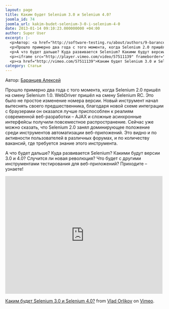 ```yaml
---
layout: page
title: Каким будет Selenium 3.0 и Selenium 4.0?
joomla_id: 74
joomla_url: kakim-budet-selenium-3-0-i-selenium-4-0
date: 2013-01-14 09:10:23.000000000 +04:00
author: Super User
excerpt: |-
  <p>Автор: <a href="http://software-testing.ru/about/authors/9-barancev" target="_blank">Баранцев Алексей</a></p>
  <p>Прошло примерно два года с того момента, когда Selenium 2.0 пришёл на смену Selenium 1.0. WebDriver пришёл на смену Selenium RC. Это было не простое изменение номера версии. Новый инструмент начал вытеснять своего предшественника, благодаря новой схеме интеграции с браузерами он оказался лучше приспособлен к реалиям современной веб-разработки – AJAX и сложные асинхронные интерфейсы получили повсеместное распространение. Сейчас уже можно сказать, что Selenium 2.0 занял доминирующее положение среди инструментов автоматизации веб-приложений. Это видно и по активности пользователей в различных форумах, и по количеству вакансий, где требуется знание этого инструмента.</p>
  <p>А что будет дальше? Куда развивается Selenium? Какими будут версии 3.0 и 4.0? Случится ли новая революция? Что будет с другими инструментами тестирования для веб-приложений? Приходите – узнаете!</p>
  <p><iframe src="http://player.vimeo.com/video/57511139" frameborder="0" width="500" height="375"></iframe></p>
  <p><a href="http://vimeo.com/57511139">Каким будет Selenium 3.0 и Selenium 4.0?</a> from <a href="http://vimeo.com/orlikov">Vlad Orlikov</a> on <a href="http://vimeo.com">Vimeo</a>.</p>
category: Статьи
---
```

<p>Автор: <a href="http://software-testing.ru/about/authors/9-barancev" target="_blank">Баранцев Алексей</a></p>
<p>Прошло примерно два года с того момента, когда Selenium 2.0 пришёл на смену Selenium 1.0. WebDriver пришёл на смену Selenium RC. Это было не простое изменение номера версии. Новый инструмент начал вытеснять своего предшественника, благодаря новой схеме интеграции с браузерами он оказался лучше приспособлен к реалиям современной веб-разработки – AJAX и сложные асинхронные интерфейсы получили повсеместное распространение. Сейчас уже можно сказать, что Selenium 2.0 занял доминирующее положение среди инструментов автоматизации веб-приложений. Это видно и по активности пользователей в различных форумах, и по количеству вакансий, где требуется знание этого инструмента.</p>
<p>А что будет дальше? Куда развивается Selenium? Какими будут версии 3.0 и 4.0? Случится ли новая революция? Что будет с другими инструментами тестирования для веб-приложений? Приходите – узнаете!</p>
<p><iframe src="http://player.vimeo.com/video/57511139" frameborder="0" width="500" height="375"></iframe></p>
<p><a href="http://vimeo.com/57511139">Каким будет Selenium 3.0 и Selenium 4.0?</a> from <a href="http://vimeo.com/orlikov">Vlad Orlikov</a> on <a href="http://vimeo.com">Vimeo</a>.</p>
